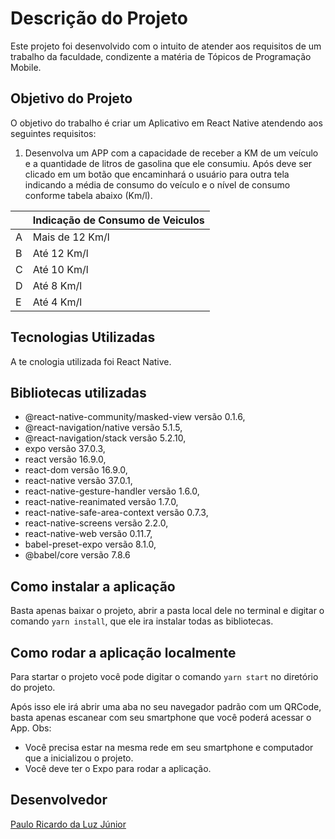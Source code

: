 # Descrição do Projeto
Este projeto foi desenvolvido com o intuito de atender aos requisitos de um trabalho da faculdade, condizente a matéria de Tópicos de Programação Mobile.

## Objetivo do Projeto
O objetivo do trabalho é criar um Aplicativo em React Native atendendo aos seguintes requisitos:

1) Desenvolva um APP com a capacidade de receber a KM de um veículo e a quantidade de litros de gasolina que ele consumiu. Após deve ser
clicado em um botão que encaminhará o usuário para outra tela indicando a média de consumo do veículo e o nível de consumo conforme
tabela abaixo (Km/l).

|   | Indicação de Consumo de Veiculos |
|---|----------------------------------|
| A | Mais de 12 Km/l                  |
| B | Até 12 Km/l                      |
| C | Até 10 Km/l                      |
| D | Até 8 Km/l                       |
| E | Até 4 Km/l                       |

## Tecnologias Utilizadas
A te  cnologia utilizada foi React Native.

## Bibliotecas utilizadas
* @react-native-community/masked-view versão 0.1.6,
* @react-navigation/native versão 5.1.5,
* @react-navigation/stack versão 5.2.10,
* expo versão 37.0.3,
* react versão 16.9.0,
* react-dom versão 16.9.0,
* react-native versão 37.0.1,
* react-native-gesture-handler versão 1.6.0,
* react-native-reanimated versão 1.7.0,
* react-native-safe-area-context versão 0.7.3,
* react-native-screens versão 2.2.0,
* react-native-web versão 0.11.7,
* babel-preset-expo versão 8.1.0,
* @babel/core versão 7.8.6

## Como instalar a aplicação
Basta apenas baixar o projeto, abrir a pasta local dele no terminal e digitar o comando `yarn install`, que ele ira instalar todas as bibliotecas.

## Como rodar a aplicação localmente
Para startar o projeto você pode digitar o comando `yarn start` no diretório do projeto.

Após isso ele irá abrir uma aba no seu navegador padrão com um QRCode, basta apenas escanear com seu smartphone que você poderá acessar o App.
Obs: 
  - Você precisa estar na mesma rede em seu smartphone e computador que a inicializou o projeto.
  - Você deve ter o Expo para rodar a aplicação.

## Desenvolvedor
[Paulo Ricardo da Luz Júnior](https://www.linkedin.com/in/paulo-ricardo-da-luz-j%C3%BAnior-5a3953164/)
